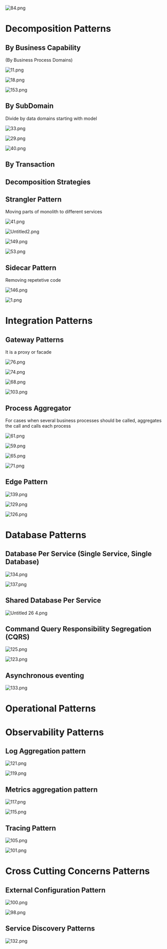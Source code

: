 ![84.png](_img/84.png)

# Decomposition Patterns

## By Business Capability

(By Business Process Domains)

![11.png](_img/11.png)

![18.png](_img/18.png)

![153.png](_img/153.png)

## By SubDomain

Divide by data domains starting with model

![33.png](_img/33.png)

![29.png](_img/29.png)

![40.png](_img/40.png)

## By Transaction

## Decomposition Strategies

## Strangler Pattern

Moving parts of monolith to different services

![41.png](_img/41.png)

![Untitled2.png](../Computer_Science/_img/Untitled2.png)

![149.png](_img/149.png)

![53.png](_img/53.png)

## Sidecar Pattern

Removing repetetive code

![146.png](_img/146.png)

![1.png](_img/1.png)

# Integration Patterns

## Gateway Patterns

It is a proxy or facade

![76.png](_img/76.png)

![74.png](_img/74.png)

![68.png](_img/68.png)

![103.png](../DevOps/_img/103.png)

## Process Aggregator

For cases when several business processes should be called, aggregates the call and calls each process

![61.png](_img/61.png)

![59.png](_img/59.png)

![65.png](_img/65.png)

![71.png](_img/71.png)

## Edge Pattern

![139.png](_img/139.png)

![129.png](_img/129.png)

![126.png](_img/126.png)

  

# Database Patterns

## Database Per Service (Single Service, Single Database)

![134.png](_img/134.png)

![137.png](_img/137.png)

## Shared Database Per Service

![Untitled 26 4.png](Untitled%2026%204.png)

## Command Query Responsibility Segregation (CQRS)

![125.png](_img/125.png)

![123.png](_img/123.png)

## Asynchronous eventing

![133.png](_img/133.png)

# Operational Patterns

# Observability Patterns

## Log Aggregation pattern

![121.png](_img/121.png)

![119.png](_img/119.png)

  

## Metrics aggregation pattern

![117.png](_img/117.png)

![115.png](_img/115.png)

  

## Tracing Pattern

![105.png](_img/105.png)

![101.png](_img/101.png)

# Cross Cutting Concerns Patterns

## External Configuration Pattern

![100.png](_img/100.png)

![98.png](_img/98.png)

## Service Discovery Patterns

![132.png](_img/132.png)